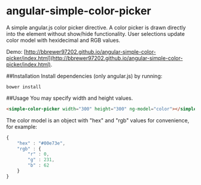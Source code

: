angular-simple-color-picker
===========================
A simple angular.js color picker directive.  A color picker is drawn directly into the element without show/hide functionality.  User selections update color model with hexidecimal and RGB values.

Demo: [http://bbrewer97202.github.io/angular-simple-color-picker/index.html](http://bbrewer97202.github.io/angular-simple-color-picker/index.html).

##Installation
Install dependencies (only angular.js) by running:
```shell
bower install
```

##Usage
You may specify width and height values.
```html
<simple-color-picker width="300" height="300" ng-model="color"></simple-color-picker>
```

The color model is an object with "hex" and "rgb" values for convenience, for example:
```javascript
{
    "hex" : "#00e73e",
    "rgb" : {
        "r" : 0,
        "g" : 231,
        "b" : 62
    }
}
```

